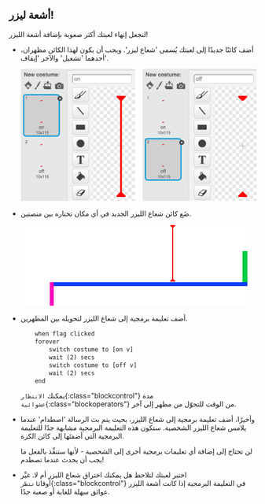 ## أشعة ليزر!

لنجعل إنهاء لعبتك أكثر صعوبة بإضافة أشعة الليزر!



+ أضف كائنًا جديدًا إلى لعبتك يُسمى 'شعاع ليزر'. ويجب أن يكون لهذا الكائن مظهران، أحدهما 'تشغيل' والآخر 'إيقاف'.

	![screenshot](images/dodge-lasers-costume.png)

+ ضَع كائن شعاع الليزر الجديد في أي مكان تختاره بين منصتين.

	![screenshot](images/dodge-lasers-position.png)

+ أضف تعليمة برمجية إلى شعاع الليزر لتحويله بين المظهرين.

	```blocks
		when flag clicked
		forever
			switch costume to [on v]
			wait (2) secs
			switch costume to [off v]
			wait (2) secs
		end
	```

	يمكنك `الانتظار`{:class="blockcontrol"} مدة `عشوائية`{:class="blockoperators"} من الوقت للتحوّل من مظهر إلى آخر.

+ وأخيرًا، أضف تعليمة برمجية إلى شعاع الليزر، بحيث يتم بث الرسالة 'اصطدام' عندما يلامس شعاع الليزر الشخصية. ستكون هذه التعليمة البرمجية مشابهة جدًا للتعليمة البرمجية التي أضفتَها إلى كائن الكرة.

	لن تحتاج إلى إضافة أي تعليمات برمجية أخرى إلى الشخصية - لأنها ستنفِّذ بالفعل ما يجب أن يحدث عندما تصطدم!

+ اختبر لعبتك لتلاحظ هل يمكنك اختراق شعاع الليزر أم لا. غيِّر أوقات`انتظر`{:class="blockcontrol"} في التعليمة البرمجية إذا كانت أشعة الليزر عوائق سهلة للغاية أو صعبة جدًا.

